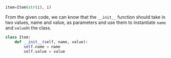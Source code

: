 <!--title={Item Class}-->

<!--badges={Python:64,Software Engineering:43,Tinkerer:32}-->

<!--concepts={invoke_init.mdx, difference_with_instance_variables.mdx}-->

```python
item=Item(str(i), i)
```

From the given code, we can know that the `__init__` function should take in two values, name and value, as parameters and use them to instantiate `name` and `value`in the class.

```python
class Item:
    def __init__(self, name, value):
        self.name = name
        self.value = value
```



